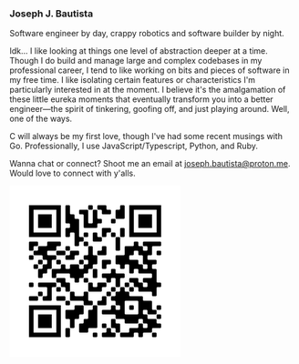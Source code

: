 
### Joseph J. Bautista

Software engineer by day, crappy robotics and software builder by night.

Idk... I like looking at things one level of abstraction deeper at a time. Though I do build and manage large and complex codebases in my professional career, I tend to like working on bits and pieces of software in my free time. I like isolating certain features or characteristics I'm particularly interested in at the moment. I believe it's the amalgamation of these little eureka moments that eventually transform you into a better engineer—the spirit of tinkering, goofing off, and just playing around. Well, one of the ways.

C will always be my first love, though I've had some recent musings with Go. Professionally, I use JavaScript/Typescript, Python, and Ruby.

Wanna chat or connect? Shoot me an email at joseph.bautista@proton.me. Would love to connect with y'alls.

![](assets/frame.png)
